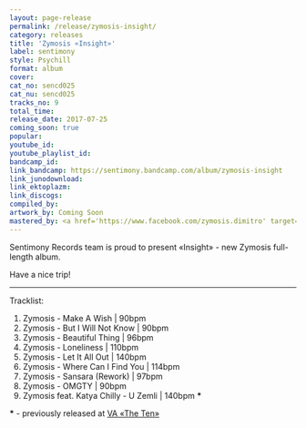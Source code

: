 ```yaml
---
layout: page-release
permalink: /release/zymosis-insight/
category: releases
title: 'Zymosis «Insight»'
label: sentimony
style: Psychill
format: album
cover: 
cat_no: sencd025
cat_nu: sencd025
tracks_no: 9
total_time: 
release_date: 2017-07-25
coming_soon: true
popular: 
youtube_id: 
youtube_playlist_id: 
bandcamp_id: 
link_bandcamp: https://sentimony.bandcamp.com/album/zymosis-insight
link_junodownload: 
link_ektoplazm: 
link_discogs: 
compiled_by: 
artwork_by: Coming Soon
mastered_by: <a href='https://www.facebook.com/zymosis.dimitro' target='_blank'>Dimitro (Zymosis Studio)</a>
---
```


Sentimony Records team is proud to present «Insight» - new Zymosis full-length album.

Have a nice trip!

---
Tracklist:

01. Zymosis - Make A Wish \| 90bpm
02. Zymosis - But I Will Not Know \| 90bpm
03. Zymosis - Beautiful Thing \| 96bpm
04. Zymosis - Loneliness \| 110bpm
05. Zymosis - Let It All Out \| 140bpm
06. Zymosis - Where Can I Find You \| 114bpm
07. Zymosis - Sansara (Rework) \| 97bpm
08. Zymosis - OMGTY \| 90bpm
09. Zymosis feat. Katya Chilly - U Zemli \| 140bpm **\***

**\*** - previously released at [VA «The Ten»](/release/va-the-ten/)
